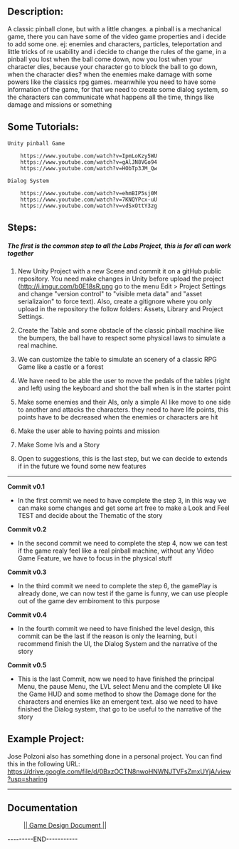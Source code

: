 ## Description: 

A classic pinball clone, but with a little changes. a pinball is a mechanical game, there you can have some of the video game properties and i decide to add some one. ej: enemies and characters, particles, teleportation and little tricks of re usability and i decide to change the rules of the game, in a pinball you lost when the ball come down, now you lost when your character dies, because your character go to block the ball to go down, when the character dies? when the enemies make damage with some powers like the classics rpg games. meanwhile you need to have some information of the game, for that we need to create some dialog system, so the characters can communicate what happens all the time, things like damage and missions or something

## Some Tutorials: 

	Unity pinball Game

		https://www.youtube.com/watch?v=IpmLoKzy5WU
		https://www.youtube.com/watch?v=gAlJN8VGo94
		https://www.youtube.com/watch?v=HObTp3JM_Qw
	
	Dialog System

		https://www.youtube.com/watch?v=ehmBIP5sj0M
		https://www.youtube.com/watch?v=7KNQYPcx-uU
		https://www.youtube.com/watch?v=vdSxOttY3zg

## Steps: 

##### The first is the common step to all the Labs Project, this is for all can work together

1. New Unity Project with a new Scene and commit it on a gitHub public repository. You need make changes in Unity before upload the project (http://i.imgur.com/b0E18sR.png go to the menu Edit > Project Settings and change "version control" to "visible meta data" and "asset serializaion" to force text). Also, create a gitignore where you only upload in the repository the follow folders: Assets, Library and Project Settings.

2. Create the Table and some obstacle of the classic pinball machine like the bumpers, the ball have to respect some physical laws to simulate a real machine.

3. We can customize the table to simulate an scenery of a classic RPG Game like a castle or a forest

4. We have need to be able the user to move the pedals of the tables (right and left) using the keyboard and shot the ball when is in the starter point

5. Make some enemies and their AIs, only a simple AI like move to one side to another and attacks the characters. they need to have life points, this points have to be decreased when the enemies or characters are hit

6. Make the user able to having points and mission

7. Make Some lvls and a Story

8. Open to suggestions, this is the last step, but we can decide to extends if in the future we found some new features

---


**Commit v0.1**

+ In the first commit we need to have complete the step 3, in this way we can make some changes and get some art free to make a Look and Feel TEST and decide about the Thematic of the story

**Commit v0.2**

+ In the second commit we need to complete the step 4, now we can test if the game realy feel like a real pinball machine, without any Video Game Feature, we have to focus in the physical stuff

**Commit v0.3**

+ In the third commit we need to complete the step 6, the gamePlay is already done, we can now test if the game is funny, we can use pleople out of the game dev embiroment to this purpose

**Commit v0.4**

+ In the fourth commit we need to have finished the level design, this commit can be the last if the reason is only the learning, but i recommend finish the UI, the Dialog System and the narrative of the story

**Commit v0.5**

+ This is the last Commit, now we need to have finished the principal Menu, the pause Menu, the LVL select Menu and the complete UI like the Game HUD and some method to show the Damage done for the characters and enemies like an emergent text. also we need to have finished the Dialog system, that go to be useful to the narrative of the story

## Example Project:

Jose Polzoni also has something done in a personal project. You can find this in the following URL: https://drive.google.com/file/d/0BxzOCTN8nwoHNWNJTVFsZmxUYjA/view?usp=sharing

---

## Documentation

&emsp; &emsp; <a href="https://goo.gl/w9hYr1" target="_blank">||  Game Design Document  ||</a>

---------END-----------
